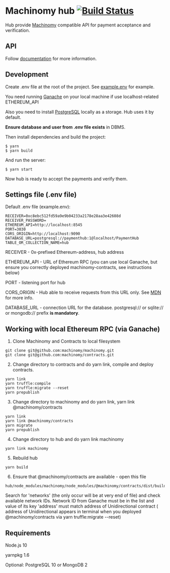 # Machinomy hub [![Build Status](https://travis-ci.com/machinomy/hub.svg?token=K1HKiXykkAKA6zQXxNvq&branch=master)](https://travis-ci.com/machinomy/hub)
Hub provide [Machinomy](https://github.com/machinomy/machinomy) compatible API for payment acceptance and verification.

## API
Follow [documentation](https://machinomy.com/documentation/hub-api/index.html) for more information.

## Development
Create .env file at the root of the project. See [example.env](https://github.com/machinomy/hub/blob/master/example.env) for example.

You need running [Ganache](https://github.com/trufflesuite/ganache) on your local machine if use localhost-related ETHEREUM_API

Also you need to install [PostgreSQL](https://www.postgresql.org/download/) locally as a storage. Hub uses it by default. 

**Ensure database and user from .env file exists** in DBMS.

Then install dependencies and build the project: 
```
$ yarn
$ yarn build
```
And run the server:
```
$ yarn start
```
Now hub is ready to accept the payments and verify them.


## Settings file (.env file)

Default .env file (example.env):

```
RECEIVER=0xc8ebc512fd59a9e9b04233a2178e28aa3e42608d
RECEIVER_PASSWORD=
ETHEREUM_API=http://localhost:8545
PORT=3030
CORS_ORIGIN=http://localhost:9090
DATABASE_URL=postgresql://paymenthub:1@localhost/PaymentHub
TABLE_OR_COLLECTION_NAME=hub
```
RECEIVER - 0x-prefixed Ethereum-address, hub address

ETHEREUM_API - URL of Ethereum RPC (you can use local Ganache, 
but ensure you correctly deployed machinomy-contracts, see instructions below)

PORT - listening port for hub

CORS_ORIGIN - Hub able to receive requests from this URL only. See [MDN](https://developer.mozilla.org/en-US/docs/Web/HTTP/CORS) for more info. 

DATABASE_URL - connection URL for the database. postgresql:// or sqlite:// or mongodb:// 
prefix **is mandatory**. 


## Working with local Ethereum RPC (via Ganache)

1. Clone Machinomy and Contracts to local filesystem 
```
git clone git@github.com:machinomy/machinomy.git
git clone git@github.com:machinomy/contracts.git
```
2. Change directory to contracts and do yarn link, compile and deploy contracts.
```
yarn link
yarn truffle:compile
yarn truffle:migrate --reset
yarn prepublish
``` 
3. Change directory to machinomy and do yarn link, yarn link @machinomy/contracts
```
yarn link
yarn link @machinomy/contracts
yarn migrate
yarn prepublish
```
4. Change directory to hub and do yarn link machinomy
```
yarn link machinomy
```
5. Rebuild hub
```
yarn build
```
6. Ensure that @machinomy/contracts are available - open this file
```
hub/node_modules/machinomy/node_modules/@machinomy/contracts/dist/build/contracts/Unidirectional.json
```
Search for 'networks' (the only occur will be at very end of file) and check available network IDs.
Network ID from Ganache must be in the list and value of its key 'address' must match address of Unidirectional contract ( address of Unidirectional appears in terminal when you deployed @machinomy/contracts via yarn truffle:migrate --reset)
 
## Requirements

Node.js 10

yarnpkg 1.6

Optional: PostgreSQL 10 or MongoDB 2
